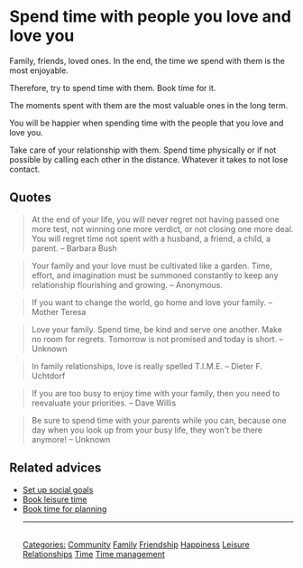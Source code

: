 # Spend time with people you love and love you

Family, friends, loved ones. In the end, the time we spend with them is the most enjoyable.

Therefore, try to spend time with them. Book time for it.

The moments spent with them are the most valuable ones in the long term.

You will be happier when spending time with the people that you love and love you.

Take care of your relationship with them. Spend time physically or if not possible by calling each other in the distance. Whatever it takes to not lose contact.

## Quotes

> At the end of your life, you will never regret not having passed one more test, not winning one more verdict, or not closing one more deal. You will regret time not spent with a husband, a friend, a child, a parent. – Barbara Bush

> Your family and your love must be cultivated like a garden. Time, effort, and imagination must be summoned constantly to keep any relationship flourishing and growing. – Anonymous.

> If you want to change the world, go home and love your family. – Mother Teresa

> Love your family. Spend time, be kind and serve one another. Make no room for regrets. Tomorrow is not promised and today is short. – Unknown

> In family relationships, love is really spelled T.I.M.E. – Dieter F. Uchtdorf

> If you are too busy to enjoy time with your family, then you need to reevaluate your priorities. – Dave Willis

> Be sure to spend time with your parents while you can, because one day when you look up from your busy life, they won't be there anymore! – Unknown


## Related advices

- [Set up social goals](../Set%20up%20social%20goals/index.md)
- [Book leisure time](../Book%20leisure%20time/index.md)
- [Book time for planning](../Book%20time%20for%20planning/index.md)<hr/><br/>[Categories:](Categories/index.md) [Community](Categories/Community.md) [Family](Categories/Family.md) [Friendship](Categories/Friendship.md) [Happiness](Categories/Happiness.md) [Leisure](Categories/Leisure.md) [Relationships](Categories/Relationships.md) [Time](Categories/Time.md) [Time management](Categories/Time%20management.md)